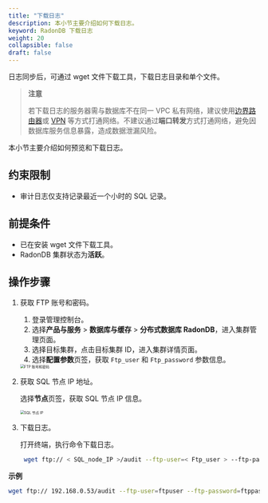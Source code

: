```yaml
---
title: "下载日志"
description: 本小节主要介绍如何下载日志。 
keyword: RadonDB 下载日志
weight: 20
collapsible: false
draft: false
---
```



日志同步后，可通过 wget 文件下载工具，下载日志目录和单个文件。

> **注意**
> 
> 若下载日志的服务器需与数据库不在同一 VPC 私有网络，建议使用[边界路由器](../../../../../network/border_router/)或 [VPN](../../../../../network/vpc/manual/vpn/) 等方式打通网络。不建议通过**端口转发**方式打通网络，避免因数据库服务信息暴露，造成数据泄漏风险。

本小节主要介绍如何预览和下载日志。

## 约束限制

- 审计日志仅支持记录最近一个小时的 SQL 记录。

## 前提条件

- 已在安装 wget 文件下载工具。
- RadonDB 集群状态为**活跃**。

## 操作步骤

1. 获取 FTP 账号和密码。
   
   1. 登录管理控制台。
   2. 选择**产品与服务** > **数据库与缓存** > **分布式数据库 RadonDB**，进入集群管理页面。
   3. 选择目标集群，点击目标集群 ID，进入集群详情页面。
   4. 选择**配置参数**页签，获取 `Ftp_user` 和 `Ftp_password` 参数信息。
   
   <img src="../../../_images/ftp_user_password.png" alt="FTP 账号和密码" style="zoom:50%;" />

2. 获取 SQL 节点 IP 地址。
   
   选择**节点**页签，获取 SQL 节点 IP 信息。
   
   <img src="../../../_images/sql_ip.png" alt="SQL 节点 IP" style="zoom:50%;" />


3. 下载日志。

   打开终端，执行命令下载日志。
    
   ```bash
    wget ftp:// < SQL_node_IP >/audit --ftp-user=< Ftp_user > --ftp-password=< Ftp_password >
    ```

**示例**

```bash
wget ftp:// 192.168.0.53/audit --ftp-user=ftpuser --ftp-password=ftppassword
```

